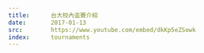 ```yaml
---
title:      台大校內盃賽介紹
date:       2017-01-13
src:        https://www.youtube.com/embed/dkKp5eZSowk
index:      tournaments
---
```

